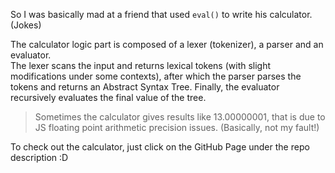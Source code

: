 So I was basically mad at a friend that used `eval()` to write his calculator. (Jokes)

The calculator logic part is composed of a lexer (tokenizer), a parser and an evaluator.  
The lexer scans the input and returns lexical tokens (with slight modifications under some contexts),
after which the parser parses the tokens and returns an Abstract Syntax Tree.
Finally, the evaluator recursively evaluates the final value of the tree.

> Sometimes the calculator gives results like 13.00000001,
> that is due to JS floating point arithmetic precision issues.
> (Basically, not my fault!)

To check out the calculator, just click on the GitHub Page under the repo description :D
